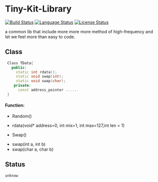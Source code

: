 # Tiny-Kit-Library
[![Build Status](https://travis-ci.org/Sunrisepeak/Tiny-Kit-Library.svg?branch=master)](https://travis-ci.org/Sunrisepeak/Tiny-Kit-Library)
[![Language Status](https://img.shields.io/badge/Language-C%2B%2B-red.svg)](https://isocpp.org/)
[![License Status](https://img.shields.io/badge/License-Apache%202.0-yellowgreen.svg)](https://github.com/Sunrisepeak/Tiny-Kit-Library/blob/master/LICENSE)

a common lib that include more more more method of high-frequency and let we feel more than easy to code.

## Class
```c++
 Class TData{
   public:
     static int rdata();
     static void swap(int);
     static void swap(char);
    private:
      const address_pointer ......
 }
```
#### Function:
+ Random()

 - rdata(void* address=0, int mix=1, int max=127,int len = 1)

+ Swap()

- swap(int a, int b)
- swap(char a, char b)

## Status
    unknow
